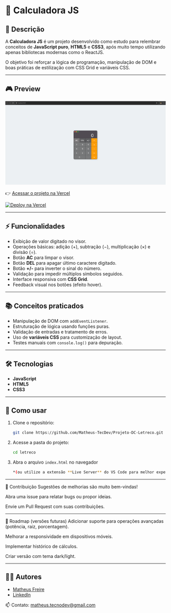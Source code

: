 # 🧮 Calculadora JS

## 📖 Descrição

A **Calculadora JS** é um projeto desenvolvido como estudo para relembrar conceitos de **JavaScript puro**, **HTML5** e **CSS3**, após muito tempo utilizando apenas bibliotecas modernas como o ReactJS.  

O objetivo foi reforçar a lógica de programação, manipulação de DOM e boas práticas de estilização com CSS Grid e variáveis CSS.  

---

## 🎮 Preview  

![Preview da Calculadora](images/preview.png)

👉 [Acessar o projeto na Vercel](https://projeto-dc-calculadora.vercel.app/)

[![Deploy na Vercel](https://vercel.com/button)](https://projeto-dc-calculadora.vercel.app/)

---

## ⚡ Funcionalidades

- Exibição de valor digitado no visor.  
- Operações básicas: adição (+), subtração (−), multiplicação (×) e divisão (÷).  
- Botão **AC** para limpar o visor.  
- Botão **DEL** para apagar último caractere digitado.  
- Botão **+/-** para inverter o sinal do número.  
- Validação para impedir múltiplos símbolos seguidos.  
- Interface responsiva com **CSS Grid**.  
- Feedback visual nos botões (efeito hover).  

---

## 📚 Conceitos praticados

- Manipulação de DOM com `addEventListener`.  
- Estruturação de lógica usando funções puras.  
- Validação de entradas e tratamento de erros.  
- Uso de **variáveis CSS** para customização de layout.  
- Testes manuais com `console.log()` para depuração.  

---

## 🛠️ Tecnologias

- **JavaScript** 
- **HTML5**  
- **CSS3**  

---

## 🚀 Como usar

1. Clone o repositório:

	```bash
	git clone https://github.com/Matheus-TecDev/Projeto-DC-Letreco.git

    
2. Acesse a pasta do projeto:
    
    ```bash
    cd letreco

    
3. Abra o arquivo `index.html` no navegador
    
    ```bash
    *(ou utilize a extensão **Live Server** do VS Code para melhor experiência).*
    

---

🤝 Contribuição
Sugestões de melhorias são muito bem-vindas!

Abra uma issue para relatar bugs ou propor ideias.

Envie um Pull Request com suas contribuições.

---

📌 Roadmap (versões futuras)
Adicionar suporte para operações avançadas (potência, raiz, porcentagem).

Melhorar a responsividade em dispositivos móveis.

Implementar histórico de cálculos.

Criar versão com tema dark/light.

---

## 👨‍💻 Autores

- [Matheus Freire](https://github.com/Matheus-TecDev)  
- [LinkedIn](https://www.linkedin.com/in/matheus-freire-martins-da-costa-318622376/)  

📫 Contato: matheus.tecnodev@gmail.com
